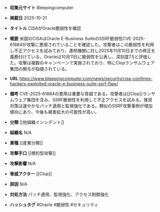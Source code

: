 - **収集元サイト**
Bleepingcomputer

- **掲載日**
2025-10-21

- **タイトル**
CISAがOracle脆弱性を確認

- **概要**
米国のCISAはOracle E-Business SuiteのSSRF脆弱性CVE-2025-61884が攻撃に悪用されていることを確認した。攻撃者はこの脆弱性を利用し不正アクセスを試みており、連邦機関に対し2025年11月10日までの修正を義務付けている。Oracleは10月11日に脆弱性を公表し、深刻度7.5と評価した。攻撃は複数のキャンペーンで実施されており、特にClopランサムウェア集団の関与が指摘されている。

- **URL**
https://www.bleepingcomputer.com/news/security/cisa-confirms-hackers-exploited-oracle-e-business-suite-ssrf-flaw/

- **備考**
CVE-2025-61884の悪用は重要な脅威である。攻撃者は[[Clop]]ランサムウェア集団を含み、SSRF脆弱性を利用して不正アクセスを試みる。推奨対策は速やかなパッチ適用と監視強化である。類似のSSRF攻撃事例が増加傾向にあり、今後も被害拡大の可能性が高い。

- **分類**
[[他組織インシデント]]

- **組織名**
N/A

- **業種**
[[産業分類]]

- **攻撃手口**
[[標的型攻撃]]

- **攻撃影響**
N/A

- **脅威アクター**
[[Clop]]

- **原因**
N/A

- **対処方法**
パッチ適用、監視強化、アクセス制御強化

- **ハッシュタグ**
#Oracle #脆弱性 #セキュリティ
